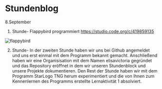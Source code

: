 # Stundenblog

8.September
1. Stunde- Flappybird programmiert https://studio.code.org/c/419859135 

![flappybird](https://user-images.githubusercontent.com/31760498/30202228-f4dbc0a0-947d-11e7-9ca7-bfc7450957d4.png)

2. Stunde- In der zweiten Stunde haben wir uns bei Github angemeldet und uns erst einmal mit dem Programm bekannt gemacht. Anschließend haben wir eine Organisisation mit dem Namen elisavictoria gegründet und das Repository eröffnet in dem wir unseren Stundenblock und unsere Projekte dokumentieren. Den Rest der Stunde haben wir mit dem Programm StarLogo TNG herum experimentiert und die von Ihnen zum Kennenlernen des Programms erstellte Lernaktivität 1 absolviert.  
